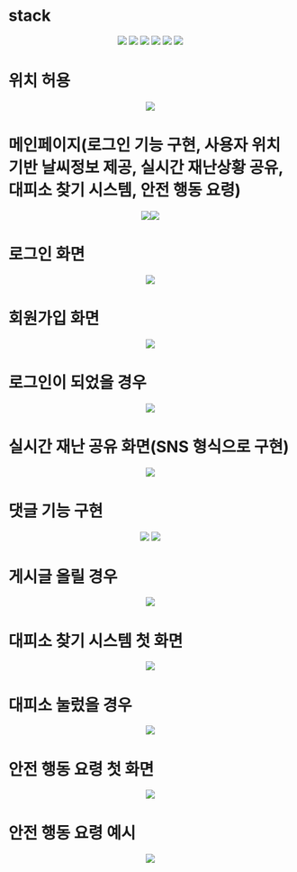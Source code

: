 
# stack
<div align = center>
<img src="https://img.shields.io/badge/React-61DAFB?style=flat-square&logo=React&logoColor=white"/>
<img src="https://img.shields.io/badge/django-092E20?style=flat-square&logo=django&logoColor=blck"/>
<img src="https://img.shields.io/badge/python-3776AB?style=flat-square&logo=python&logoColor=white"/>
<img src="https://img.shields.io/badge/JS-F7DF1E?style=flat-square&logo=JS&logoColor=black"/>
<img src="https://img.shields.io/badge/netlify-00C7B7?style=flat-square&logo=netlify&logoColor=black"/>
<img src="https://img.shields.io/badge/pythonanywhere-1D9FD7?style=flat-square&logo=pythonanywhere&logoColor=black"/>
</div>


# 위치 허용
<div align = center>
<img src ="https://github.com/hackerton-skuniv11/back-end/assets/119941414/bdc08282-4e14-4357-9235-67b74bd82cfc">
</div>

# 메인페이지(로그인 기능 구현, 사용자 위치기반 날씨정보 제공, 실시간 재난상황 공유, 대피소 찾기 시스템, 안전 행동 요령)
<div align = center>
<img src ="https://github.com/hackerton-skuniv11/back-end/assets/119941414/76b74872-ec65-4985-bc31-28965ebf3864"><img src="https://github.com/hackerton-skuniv11/back-end/assets/119941414/1ecc1e27-815b-4952-814e-33e826a29ac1">
</div>

# 로그인 화면
<div align = center>
<img src="https://github.com/hackerton-skuniv11/back-end/assets/119941414/23874336-ac9c-4b7e-a119-ada64441bf78">
</div>

# 회원가입 화면
<div align = center>
<img src ="https://github.com/hackerton-skuniv11/back-end/assets/119941414/a3c1491c-02c7-46e1-a81b-51b186839d7c">
</div>

# 로그인이 되었을 경우
<div align = center>
<img src ="https://github.com/hackerton-skuniv11/back-end/assets/119941414/535da13e-071e-4552-ae6d-72568266237e">
</div>

# 실시간 재난 공유 화면(SNS 형식으로 구현)
<div align = center>
<img src ="https://github.com/hackerton-skuniv11/back-end/assets/119941414/fbb69e35-4c9c-46e1-ac9c-ee54ebc7d0f7">
</div>

# 댓글 기능 구현
<div align = center>
<img src ="https://github.com/hackerton-skuniv11/back-end/assets/119941414/eb7f42c0-ea42-4eba-b428-8f81e01c3b37">
<img src ="https://github.com/hackerton-skuniv11/back-end/assets/119941414/e364a17d-2205-4c77-a859-bbfc0e1e639e">
</div>

# 게시글 올릴 경우
<div align =center>
<img src ="https://github.com/hackerton-skuniv11/back-end/assets/119941414/d6e1b7d5-7f1a-499b-b26c-c5cb9f1ca8c8">
</div>

# 대피소 찾기 시스템 첫 화면
<div align =center>
<img src ="https://github.com/hackerton-skuniv11/back-end/assets/119941414/9595fb4b-cc2d-40a3-b672-40afc1455059">
</div>


# 대피소 눌렀을 경우
<div align =center>
<img src ="https://github.com/hackerton-skuniv11/back-end/assets/119941414/76f41b15-089e-4870-b3c4-b76f06810746">
</div>

# 안전 행동 요령 첫 화면
<div align =center>
<img src ="https://github.com/hackerton-skuniv11/back-end/assets/119941414/11601538-79bb-4b47-9286-4b01d9079ba9">
</div>

# 안전 행동 요령 예시
<div align =center>
<img src ="https://github.com/hackerton-skuniv11/back-end/assets/119941414/053b3832-bee2-463f-aa30-26b68ac48641">
</div>




